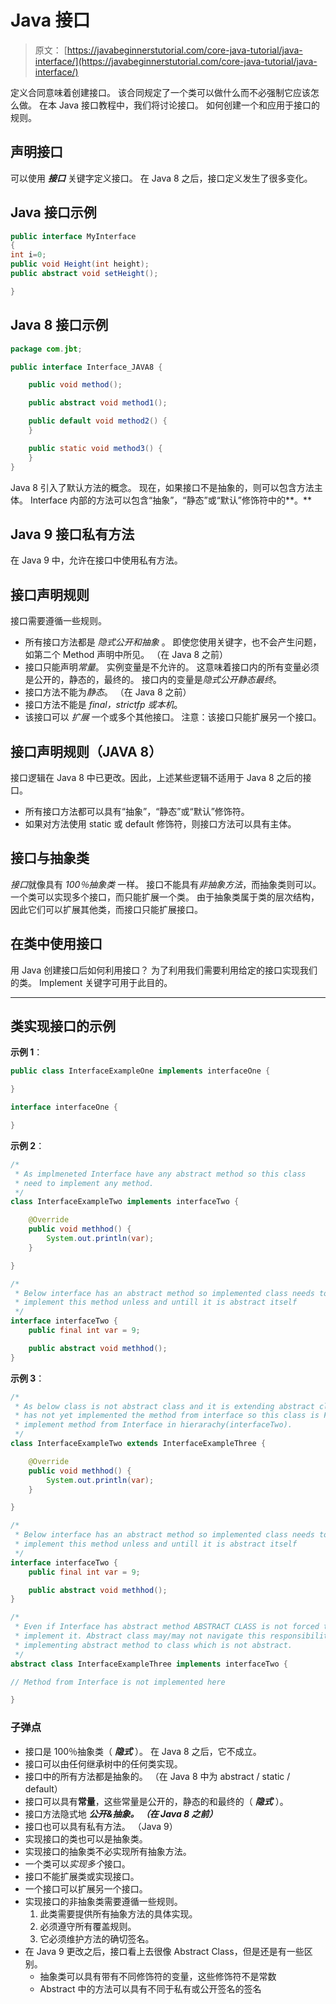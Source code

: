 # Java 接口

> 原文： [https://javabeginnerstutorial.com/core-java-tutorial/java-interface/](https://javabeginnerstutorial.com/core-java-tutorial/java-interface/)

定义合同意味着创建接口。 该合同规定了一个类可以做什么而不必强制它应​​该怎么做。 在本 Java 接口教程中，我们将讨论接口。 如何创建一个和应用于接口的规则。

## 声明接口

可以使用 ***接口*** 关键字定义接口。 在 Java 8 之后，接口定义发生了很多变化。

## Java 接口示例

```java
public interface MyInterface
{
int i=0;
public void Height(int height);
public abstract void setHeight();

}
```

## Java 8 接口示例

```java
package com.jbt;

public interface Interface_JAVA8 {

	public void method();

	public abstract void method1();

	public default void method2() {
	}

	public static void method3() {
	}
}
```

Java 8 引入了默认方法的概念。 现在，如果接口不是抽象的，则可以包含方法主体。 Interface 内部的方法可以包含“抽象”，“静态”或“默认”修饰符中的**。**

## Java 9 接口私有方法

在 Java 9 中，允许在接口中使用私有方法。

## 接口声明规则

接口需要遵循一些规则。

*   所有接口方法都是 *隐式公开和抽象* 。 即使您使用关键字，也不会产生问题，如第二个 Method 声明中所见。 （在 Java 8 之前）
*   接口只能声明*常量*。 实例变量是不允许的。 这意味着接口内的所有变量必须是公开的，静态的，最终的。 接口内的变量是*隐式公开静态最终*。
*   接口方法不能为*静态*。 （在 Java 8 之前）
*   接口方法不能是 *final，strictfp 或本机*。
*   该接口可以 *扩展* 一个或多个其他接口。 注意：该接口只能扩展另一个接口。

## 接口声明规则（JAVA 8）

接口逻辑在 Java 8 中已更改。因此，上述某些逻辑不适用于 Java 8 之后的接口。

*   所有接口方法都可以具有“抽象”，“静态”或“默认”修饰符。
*   如果对方法使用 static 或 default 修饰符，则接口方法可以具有主体。

## 接口与抽象类

*接口*就像具有 *100％抽象类* 一样。 接口不能具有*非抽象方法*，而抽象类则可以。 一个类可以实现多个接口，而只能扩展一个类。 由于抽象类属于类的层次结构，因此它们可以扩展其他类，而接口只能扩展接口。

## 在类中使用接口

用 Java 创建接口后如何利用接口？ 为了利用我们需要利用给定的接口实现我们的类。 Implement 关键字可用于此目的。

* * *

## 类实现接口的示例

**示例 1**：

```java
public class InterfaceExampleOne implements interfaceOne {

}

interface interfaceOne {

}
```

**示例 2**：

```java
/*
 * As implmeneted Interface have any abstract method so this class
 * need to implement any method.
 */
class InterfaceExampleTwo implements interfaceTwo {

	@Override
	public void methhod() {
		System.out.println(var);
	}

}

/*
 * Below interface has an abstract method so implemented class needs to
 * implement this method unless and untill it is abstract itself
 */
interface interfaceTwo {
	public final int var = 9;

	public abstract void methhod();
}
```

**示例 3**：

```java
/*
 * As below class is not abstract class and it is extending abstract class which
 * has not yet implemented the method from interface so this class is FORCED to
 * implement method from Interface in hierarachy(interfaceTwo).
 */
class InterfaceExampleTwo extends InterfaceExampleThree {

	@Override
	public void methhod() {
		System.out.println(var);
	}

}

/*
 * Below interface has an abstract method so implemented class needs to
 * implement this method unless and untill it is abstract itself
 */
interface interfaceTwo {
	public final int var = 9;

	public abstract void methhod();
}

/*
 * Even if Interface has abstract method ABSTRACT CLASS is not forced to
 * implement it. Abstract class may/may not navigate this responsibility of
 * implementing abstract method to class which is not abstract.
 */
abstract class InterfaceExampleThree implements interfaceTwo {

// Method from Interface is not implemented here

}
```

### 子弹点

*   接口是 100％抽象类（ ***隐式*** ）。 在 Java 8 之后，它不成立。
*   接口可以由任何继承树中的任何类实现。
*   接口中的所有方法都是抽象的。 （在 Java 8 中为 abstract / static / default）
*   接口可以具有**常量**，这些常量是公开的，静态的和最终的（ ***隐式*** ）。
*   接口方法隐式地 ***公开&抽象。 （在 Java 8 之前）*** 
*   接口也可以具有私有方法。 （Java 9）
*   实现接口的类也可以是抽象类。
*   实现接口的抽象类不必实现所有抽象方法。
*   一个类可以*实现多个*接口。
*   接口不能扩展类或实现接口。
*   一个接口可以扩展另一个接口。
*   实现接口的非抽象类需要遵循一些规则。
    1.  此类需要提供所有抽象方法的具体实现。
    2.  必须遵守所有覆盖规则。
    3.  它必须维护方法的确切签名。
*   在 Java 9 更改之后，接口看上去很像 Abstract Class，但是还是有一些区别。
    *   抽象类可以具有带有不同修饰符的变量，这些修饰符不是常数
    *   Abstract 中的方法可以具有不同于私有或公开签名的签名

